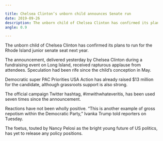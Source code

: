 ```yaml
---

title: Chelsea Clinton’s unborn child announces Senate run
date: 2019-09-26
description: The unborn child of Chelsea Clinton has confirmed its plans to run for the Rhode Island junior senate seat next year.
angle: 0.9

---
```


The unborn child of Chelsea Clinton has confirmed its plans to run for the Rhode Island junior senate seat next year.

The announcement, delivered yesterday by Chelsea Clinton during a fundraising event on Long Island, received rapturous applause from attendees. Speculation had been rife since the child’s conception in May.

Democratic super PAC Priorities USA Action has already raised $13 million for the candidate, although grassroots support is also strong. 

The official campaign Twitter hashtag, #imwithwhateveritis, has been used seven times since the announcement.

Reactions have not been wholly positive. “This is another example of gross nepotism within the Democratic Party,” Ivanka Trump told reporters on Tuesday.

The foetus, touted by Nancy Pelosi as the bright young future of US politics, has yet to release any policy positions.